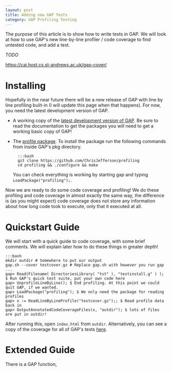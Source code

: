 ```yaml
---
layout: post
title: Adding new GAP Tests
category: GAP Profiling Testing
---
```


The purpose of this article is to show how to write tests in GAP. We will look at how to use GAP's new line-by-line profiler / code coverage to find untested code, and add a test.

*TODO*

https://caj.host.cs.st-andrews.ac.uk/gap-cover/

Installing
=================

Hopefully in the near future there will be a new release of GAP with line by line profiling built-in (I will update this page when that happens). For now, you need the latest development version of GAP.

* A working copy of the [latest development version of GAP](https://github.com/gap-system/gap). Be sure to read the documentation to get the packages you will need to get a working basic copy of GAP!

* The [profile package](https://github.com/ChrisJefferson/profiling). To install the package run the following commands from inside GAP's pkg directory.

        :::bash
        git clone https://github.com/ChrisJefferson/profiling
        cd profiling && ./configure && make

  You can check everything is working by starting gap and typing ```LoadPackage("profiling");```.


Now we are ready to do some code coverage and profiling! We do these profiling and code coverage in almost exactly the same way, the difference is (as you might expect) code coverage does not store any information about how long code took to execute, only that it executed at all.


Quickstart Guide
===============

We will start with a quick guide to code coverage, with some brief comments. We will explain later how to do these things in greater depth!

    :::bash
    mkdir outdir # Somewhere to put our output
    gap.sh --cover testcover.gz # Replace gap.sh with however you run gap
    ...
    gap> Read(Filename( DirectoriesLibrary( "tst" ), "testinstall.g" ) ); $ Run GAP's quick test suite, put your own code here
    gap> UnprofileLineByLine(); $ End profiling. At this point we could quit GAP, if we wanted.
    gap> LoadPackage("profiling"); $ We only need the package for reading profiles
    gap> x := ReadLineByLineProfile("testcover.gz");; $ Read profile data back in
    gap> OutputAnnotatedCodeCoverageFiles(x, "outdir"); $ lots of files are put in outdir!


After running this, open ```index.html``` from ```outdir```. Alternatively, you can see a copy of the coverage for all of GAP's tests [here](//gap-test-coverage/latest).

Extended Guide
==============

There is a GAP function,
